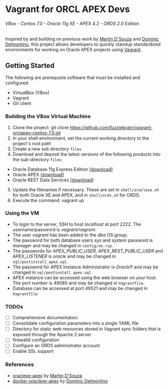 # Vagrant for ORCL APEX Devs
###### VBox - Centos 7.0 - Oracle 11g XE - APEX 4.2 - ORDS 2.0 Edition

Inspired by and building on previous work by [Martin D'Souza](https://github.com/martindsouza) and [Dominic Delmonlino](https://github.com/ddelmoli), this project allows developers to quickly standup standardized environments for working on Oracle APEX projects using [Vagrant](https://www.vagrantup.com/).

## Getting Started
The following are prerequsite software that must be installed and configured:
* VirtualBox (VBox)
* Vagrant
* Git client

### Building the VBox Virtual Machine
1. Clone the project: git clone https://github.com/fuzziebrain/vagrant-orclapex-centos-7.0.git
2. In your shell environment, set the current working directory to the project's root path
3. Create a new sub directory `files` 
4. Download and deposit the latest versions of the following products into the sub-directory `files`:
  * Oracle Database 11g Express Edition [[download](http://www.oracle.com/technetwork/database/database-technologies/express-edition/downloads/index.html)]
  * Oracle APEX [[download](http://www.oracle.com/technetwork/developer-tools/apex/downloads/index.html)]
  * Oracle REST Data Services [[download](http://www.oracle.com/technetwork/developer-tools/rest-data-services/downloads/index.html)]
5. Update the filenames if necessary. These are set in `shell/oraclexe.sh` for both Oracle XE and APEX, and in `shell/ords.sh` for ORDS.
6. Execute the command: vagrant up

### Using the VM
* To login to the server, SSH to host *localhost* at port *2222*. The username/password is *vagrant/vagrant*.
* The user *vagrant* has been added to the *dba* OS group.
* The password for both database users *sys* and *system* password is *manager* and may be changed in `config/xe.rsp`.
* The passwords for *APEX_PUBLIC_USER*, *APEX_REST_PUBLIC_USER* and *APEX_LISTENER* is *oracle* and may be changed in `sql/postinstall_apex.sql`.
* The password for APEX Instance Administrator is *Oracle1!* and may be changed in `sql/postinstall_apex.sql`.
* APEX instance can be accessed using the web browser on your host. The port number is 49080 and may be changed in `Vagrantfile`.
* Database can be accessed at port 49521 and may be changed in `Vagrantfile`

### TODOs
- [ ] Comprehensive documentation
- [ ] Consolidate configuration parameters into a single YAML file 
- [ ] Directory for static web resources stored in Vagrant sync folders that is exposed through the Apache 2 server
- [ ] firewalld configuration
- [ ] Configure an ORDS administrator account
- [ ] Enable SSL support

### References
* [oraclexe-apex](https://github.com/OraOpenSource/oraclexe-apex) by [Martin D'Souza](https://github.com/martindsouza)
* [docker-oraclexe-apex](https://github.com/ddelmoli/docker-oraclexe-apex) by [Dominic Delmonlino](https://github.com/ddelmoli)